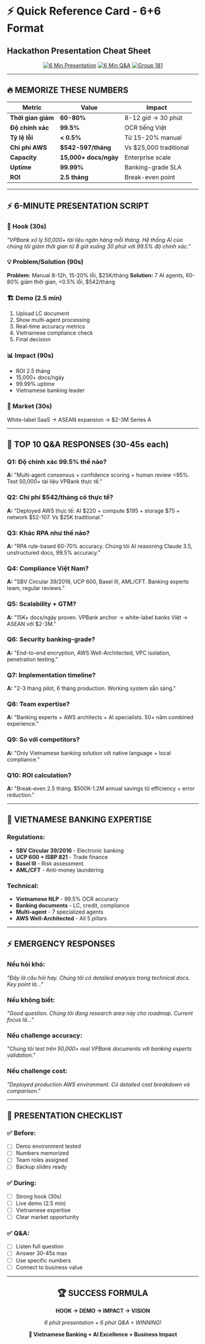 # ⚡ Quick Reference Card - 6+6 Format
## Hackathon Presentation Cheat Sheet

<div align="center">

[![6 Min Presentation](https://img.shields.io/badge/Presentation-6_Minutes-red.svg?style=for-the-badge)](.)
[![6 Min Q&A](https://img.shields.io/badge/Q&A-6_Minutes-blue.svg?style=for-the-badge)](.)
[![Group 181](https://img.shields.io/badge/Group-181-green.svg?style=for-the-badge)](.)

</div>

---

## 🔥 **MEMORIZE THESE NUMBERS**

| Metric | Value | Impact |
|--------|-------|--------|
| **Thời gian giảm** | **60-80%** | 8-12 giờ → 30 phút |
| **Độ chính xác** | **99.5%** | OCR tiếng Việt |
| **Tỷ lệ lỗi** | **< 0.5%** | Từ 15-20% manual |
| **Chi phí AWS** | **$542-597/tháng** | Vs $25,000 traditional |
| **Capacity** | **15,000+ docs/ngày** | Enterprise scale |
| **Uptime** | **99.99%** | Banking-grade SLA |
| **ROI** | **2.5 tháng** | Break-even point |

---

## ⚡ **6-MINUTE PRESENTATION SCRIPT**

### **🚀 Hook (30s)**
*"VPBank xử lý 50,000+ tài liệu ngân hàng mỗi tháng. Hệ thống AI của chúng tôi giảm thời gian từ 8 giờ xuống 30 phút với 99.5% độ chính xác."*

### **💡 Problem/Solution (90s)**
**Problem:** Manual 8-12h, 15-20% lỗi, $25K/tháng
**Solution:** 7 AI agents, 60-80% giảm thời gian, <0.5% lỗi, $542/tháng

### **🏗️ Demo (2.5 min)**
1. Upload LC document
2. Show multi-agent processing
3. Real-time accuracy metrics
4. Vietnamese compliance check
5. Final decision

### **📊 Impact (90s)**
- ROI 2.5 tháng
- 15,000+ docs/ngày
- 99.99% uptime
- Vietnamese banking leader

### **🔮 Market (30s)**
White-label SaaS → ASEAN expansion → $2-3M Series A

---

## 🎯 **TOP 10 Q&A RESPONSES (30-45s each)**

### **Q1: Độ chính xác 99.5% thế nào?**
**A:** "Multi-agent consensus + confidence scoring + human review <95%. Test 50,000+ tài liệu VPBank thực tế."

### **Q2: Chi phí $542/tháng có thực tế?**
**A:** "Deployed AWS thực tế: AI $220 + compute $195 + storage $75 + network $52-107. Vs $25K traditional."

### **Q3: Khác RPA như thế nào?**
**A:** "RPA rule-based 60-70% accuracy. Chúng tôi AI reasoning Claude 3.5, unstructured docs, 99.5% accuracy."

### **Q4: Compliance Việt Nam?**
**A:** "SBV Circular 39/2016, UCP 600, Basel III, AML/CFT. Banking experts team, regular reviews."

### **Q5: Scalability + GTM?**
**A:** "15K+ docs/ngày proven. VPBank anchor → white-label banks Việt → ASEAN với $2-3M."

### **Q6: Security banking-grade?**
**A:** "End-to-end encryption, AWS Well-Architected, VPC isolation, penetration testing."

### **Q7: Implementation timeline?**
**A:** "2-3 tháng pilot, 6 tháng production. Working system sẵn sàng."

### **Q8: Team expertise?**
**A:** "Banking experts + AWS architects + AI specialists. 50+ năm combined experience."

### **Q9: So với competitors?**
**A:** "Only Vietnamese banking solution với native language + local compliance."

### **Q10: ROI calculation?**
**A:** "Break-even 2.5 tháng. $500K-1.2M annual savings từ efficiency + error reduction."

---

## 🏦 **VIETNAMESE BANKING EXPERTISE**

### **Regulations:**
- **SBV Circular 39/2016** - Electronic banking
- **UCP 600 + ISBP 821** - Trade finance
- **Basel III** - Risk assessment
- **AML/CFT** - Anti-money laundering

### **Technical:**
- **Vietnamese NLP** - 99.5% OCR accuracy
- **Banking documents** - LC, credit, compliance
- **Multi-agent** - 7 specialized agents
- **AWS Well-Architected** - All 5 pillars

---

## ⚡ **EMERGENCY RESPONSES**

### **Nếu hỏi khó:**
*"Đây là câu hỏi hay. Chúng tôi có detailed analysis trong technical docs. Key point là..."*

### **Nếu không biết:**
*"Good question. Chúng tôi đang research area này cho roadmap. Current focus là..."*

### **Nếu challenge accuracy:**
*"Chúng tôi test trên 50,000+ real VPBank documents với banking experts validation."*

### **Nếu challenge cost:**
*"Deployed production AWS environment. Có detailed cost breakdown và comparison."*

---

## 🎪 **PRESENTATION CHECKLIST**

### **✅ Before:**
- [ ] Demo environment tested
- [ ] Numbers memorized
- [ ] Team roles assigned
- [ ] Backup slides ready

### **✅ During:**
- [ ] Strong hook (30s)
- [ ] Live demo (2.5 min)
- [ ] Vietnamese expertise
- [ ] Clear market opportunity

### **✅ Q&A:**
- [ ] Listen full question
- [ ] Answer 30-45s max
- [ ] Use specific numbers
- [ ] Connect to business value

---

<div align="center">

## 🏆 **SUCCESS FORMULA**

**HOOK → DEMO → IMPACT → VISION**

*6 phút presentation + 6 phút Q&A = WINNING!*

**🎯 Vietnamese Banking + AI Excellence + Business Impact**

</div>
